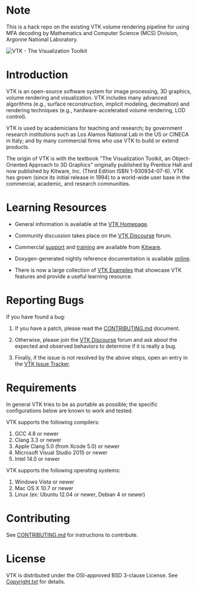 Note
============
This is a hack repo on the existing VTK volume rendering pipeline for using MFA decoding by Mathematics and Computer Science (MCS) Division, Argonne National Laboratory.

![VTK - The Visualization Toolkit][vtk-banner]

Introduction
============

VTK is an open-source software system for image processing, 3D
graphics, volume rendering and visualization. VTK includes many
advanced algorithms (e.g., surface reconstruction, implicit modeling,
decimation) and rendering techniques (e.g., hardware-accelerated
volume rendering, LOD control).

VTK is used by academicians for teaching and research; by government
research institutions such as Los Alamos National Lab in the US or
CINECA in Italy; and by many commercial firms who use VTK to build or
extend products.

The origin of VTK is with the textbook "The Visualization Toolkit, an
Object-Oriented Approach to 3D Graphics" originally published by
Prentice Hall and now published by Kitware, Inc. (Third Edition ISBN
1-930934-07-6). VTK has grown (since its initial release in 1994) to a
world-wide user base in the commercial, academic, and research
communities.

Learning Resources
==================

* General information is available at the [VTK Homepage][vtk-homepage].

* Community discussion takes place on the [VTK Discourse][vtk-discourse] forum.

* Commercial [support][kitware-support] and [training][kitware-training]
  are available from [Kitware][kitware].

* Doxygen-generated nightly reference documentation is
  available [online][vtk-doxygen].

* There is now a large collection of [VTK Examples][vtk-examples] that
  showcase VTK features and provide a useful learning resource.

Reporting Bugs
==============

If you have found a bug:

1. If you have a patch, please read the [CONTRIBUTING.md][vtk-contributing] document.

2. Otherwise, please join the [VTK Discourse][vtk-discourse] forum and ask
   about the expected and observed behaviors to determine if it is
   really a bug.

3. Finally, if the issue is not resolved by the above steps, open
   an entry in the [VTK Issue Tracker][vtk-issues].

Requirements
============

In general VTK tries to be as portable as possible; the specific configurations below are known to work and tested.

VTK supports the following compilers:

1. GCC 4.8 or newer
2. Clang 3.3 or newer
3. Apple Clang 5.0 (from Xcode 5.0) or newer
4. Microsoft Visual Studio 2015 or newer
5. Intel 14.0 or newer

VTK supports the following operating systems:

1. Windows Vista or newer
2. Mac OS X 10.7 or newer
3. Linux (ex: Ubuntu 12.04 or newer, Debian 4 or newer)

Contributing
============

See [CONTRIBUTING.md][vtk-contributing] for instructions to contribute.

License
=======

VTK is distributed under the OSI-approved BSD 3-clause License.
See [Copyright.txt][vtk-copyright] for details.


[kitware]: https://www.kitware.com/
[kitware-support]: https://www.kitware.com/what-we-offer/#support
[kitware-training]: https://www.kitware.com/what-we-offer/#training
[vtk-banner]: vtkBanner.gif
[vtk-contributing]: CONTRIBUTING.md#contributing-to-vtk
[vtk-copyright]: Copyright.txt
[vtk-discourse]: https://discourse.vtk.org/
[vtk-doxygen]: https://www.vtk.org/doc/nightly/html
[vtk-examples]: https://kitware.github.io/vtk-examples/site/
[vtk-homepage]: https://www.vtk.org/
[vtk-issues]: https://gitlab.kitware.com/vtk/vtk/-/issues
